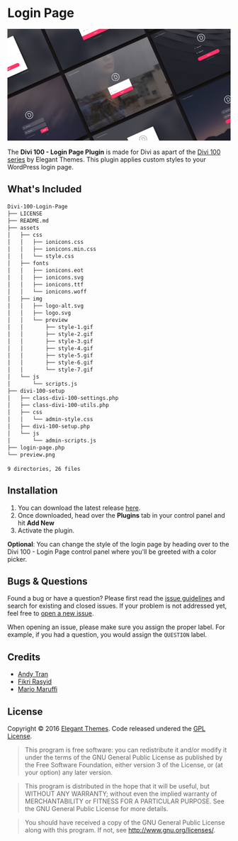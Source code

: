 # Login Page
![Login Page Preview Image](preview.png)

The **Divi 100 - Login Page Plugin** is made for Divi as apart of the [Divi 100 series](www.elegantthemes.com/blog/theme-sneak-peeks/the-divi-100-marathon-and-the-countdown-to-divi-3-0) by Elegant Themes. This plugin applies custom styles to your WordPress login page.

## What's Included
```
Divi-100-Login-Page
├── LICENSE
├── README.md
├── assets
│   ├── css
│   │   ├── ionicons.css
│   │   ├── ionicons.min.css
│   │   └── style.css
│   ├── fonts
│   │   ├── ionicons.eot
│   │   ├── ionicons.svg
│   │   ├── ionicons.ttf
│   │   └── ionicons.woff
│   ├── img
│   │   ├── logo-alt.svg
│   │   ├── logo.svg
│   │   └── preview
│   │       ├── style-1.gif
│   │       ├── style-2.gif
│   │       ├── style-3.gif
│   │       ├── style-4.gif
│   │       ├── style-5.gif
│   │       ├── style-6.gif
│   │       └── style-7.gif
│   └── js
│       └── scripts.js
├── divi-100-setup
│   ├── class-divi-100-settings.php
│   ├── class-divi-100-utils.php
│   ├── css
│   │   └── admin-style.css
│   ├── divi-100-setup.php
│   └── js
│       └── admin-scripts.js
├── login-page.php
└── preview.png

9 directories, 26 files
```

## Installation
1. You can download the latest release [here](https://github.com/andyhqtran/Divi-100-Login-Page/releases).
2. Once downloaded, head over the **Plugins** tab in your control panel and hit **Add New**
3. Activate the plugin.

**Optional**: You can change the style of the login page by heading over to the Divi 100 - Login Page control panel where you'll be greeted with a color picker.

## Bugs &amp; Questions
Found a bug or have a question? Please first read the [issue guidelines](https://github.com/andyhqtran/divi-100-login-page/blob/master/.github/ISSUE_TEMPLATE.md) and search for existing and closed issues. If your problem is not addressed yet, feel free to [open a new issue](https://github.com/andyhqtran/divi-100-login-page/issues).

When opening an issue, please make sure you assign the proper label. For example, if you had a question, you would assign the `QUESTION` label.

## Credits
- [Andy Tran](https://github.com/andyhqtran)
- [Fikri Rasyid](https://github.com/fikrirasyid)
- [Mario Maruffi](https://dribbble.com/MarioMaruffi)

## License
Copyright © 2016 [Elegant Themes](http://elegantthemes.com). Code released undered the [GPL License](https://github.com/andyhqtran/divi-100-login-page/blob/master/LICENSE).

>    This program is free software: you can redistribute it and/or modify
>    it under the terms of the GNU General Public License as published by
>    the Free Software Foundation, either version 3 of the License, or
>    (at your option) any later version.

>    This program is distributed in the hope that it will be useful,
>    but WITHOUT ANY WARRANTY; without even the implied warranty of
>    MERCHANTABILITY or FITNESS FOR A PARTICULAR PURPOSE.  See the
>    GNU General Public License for more details.

>    You should have received a copy of the GNU General Public License
>    along with this program.  If not, see <http://www.gnu.org/licenses/>.